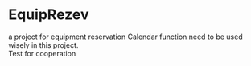 # EquipRezev
a project for equipment reservation
Calendar function need to be used wisely in this project.
<br>Test for cooperation
